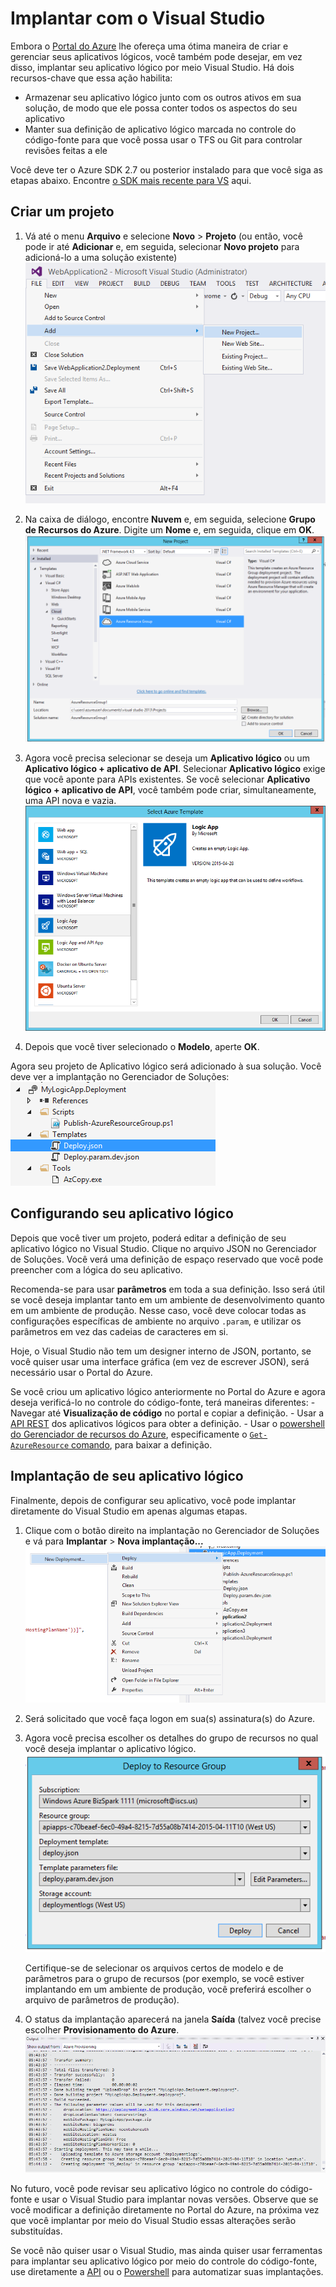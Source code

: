 <properties 
	pageTitle="Implantar com o Visual Studio" 
	description="Crie um projeto no Visual Studio para gerenciar seu aplicativo lógico." 
	authors="stepsic-microsoft-com" 
	manager="dwrede" 
	editor="" 
	services="app-service\logic" 
	documentationCenter=""/>

<tags
	ms.service="app-service-logic"
	ms.workload="integration"
	ms.tgt_pltfrm="na"
	ms.devlang="na"
	ms.topic="article"
	ms.date="10/15/2015"
	ms.author="stepsic"/>
	
# Implantar com o Visual Studio

Embora o [Portal do Azure](https://portal.azure.com) lhe ofereça uma ótima maneira de criar e gerenciar seus aplicativos lógicos, você também pode desejar, em vez disso, implantar seu aplicativo lógico por meio Visual Studio. Há dois recursos-chave que essa ação habilita:

- Armazenar seu aplicativo lógico junto com os outros ativos em sua solução, de modo que ele possa conter todos os aspectos do seu aplicativo
- Manter sua definição de aplicativo lógico marcada no controle do código-fonte para que você possa usar o TFS ou Git para controlar revisões feitas a ele 

Você deve ter o Azure SDK 2.7 ou posterior instalado para que você siga as etapas abaixo. Encontre [o SDK mais recente para VS](http://azure.microsoft.com/downloads/) aqui.

## Criar um projeto

1. Vá até o menu **Arquivo** e selecione **Novo** > **Projeto** (ou então, você pode ir até **Adicionar** e, em seguida, selecionar **Novo projeto** para adicioná-lo a uma solução existente) ![Menu Arquivo](./media/app-service-logic-deploy-from-vs/filemenu.png)

2. Na caixa de diálogo, encontre **Nuvem** e, em seguida, selecione **Grupo de Recursos do Azure**. Digite um **Nome** e, em seguida, clique em **OK**. ![Adicionar novo projeto](./media/app-service-logic-deploy-from-vs/addnewproject.png)

3. Agora você precisa selecionar se deseja um **Aplicativo lógico** ou um **Aplicativo lógico + aplicativo de API**. Selecionar **Aplicativo lógico** exige que você aponte para APIs existentes. Se você selecionar **Aplicativo lógico + aplicativo de API**, você também pode criar, simultaneamente, uma API nova e vazia. ![Selecionar modelo do Azure](./media/app-service-logic-deploy-from-vs/selectazuretemplate.png)

4. Depois que você tiver selecionado o **Modelo**, aperte **OK**.

Agora seu projeto de Aplicativo lógico será adicionado à sua solução. Você deve ver a implantação no Gerenciador de Soluções: ![Implantação](./media/app-service-logic-deploy-from-vs/deployment.png)

## Configurando seu aplicativo lógico

Depois que você tiver um projeto, poderá editar a definição de seu aplicativo lógico no Visual Studio. Clique no arquivo JSON no Gerenciador de Soluções. Você verá uma definição de espaço reservado que você pode preencher com a lógica do seu aplicativo.

Recomenda-se para usar **parâmetros** em toda a sua definição. Isso será útil se você deseja implantar tanto em um ambiente de desenvolvimento quanto em um ambiente de produção. Nesse caso, você deve colocar todas as configurações específicas de ambiente no arquivo `.param`, e utilizar os parâmetros em vez das cadeias de caracteres em si.

Hoje, o Visual Studio não tem um designer interno de JSON, portanto, se você quiser usar uma interface gráfica (em vez de escrever JSON), será necessário usar o Portal do Azure.

Se você criou um aplicativo lógico anteriormente no Portal do Azure e agora deseja verificá-lo no controle do código-fonte, terá maneiras diferentes: - Navegar até **Visualização de código** no portal e copiar a definição. - Usar a [API REST](https://msdn.microsoft.com/library/azure/dn948510.aspx) dos aplicativos lógicos para obter a definição. - Usar o [powershell do Gerenciador de recursos do Azure](../powershell-azure-resource-manager.md), especificamente o [`Get-AzureResource` comando](https://msdn.microsoft.com/library/dn654579.aspx), para baixar a definição.

## Implantação de seu aplicativo lógico

Finalmente, depois de configurar seu aplicativo, você pode implantar diretamente do Visual Studio em apenas algumas etapas.

1. Clique com o botão direito na implantação no Gerenciador de Soluções e vá para **Implantar** > **Nova implantação...** ![Nova implantação](./media/app-service-logic-deploy-from-vs/newdeployment.png)

2. Será solicitado que você faça logon em sua(s) assinatura(s) do Azure.

3. Agora você precisa escolher os detalhes do grupo de recursos no qual você deseja implantar o aplicativo lógico. ![Implantar no grupo de recursos](./media/app-service-logic-deploy-from-vs/deploytoresourcegroup.png)

    Certifique-se de selecionar os arquivos certos de modelo e de parâmetros para o grupo de recursos (por exemplo, se você estiver implantando em um ambiente de produção, você preferirá escolher o arquivo de parâmetros de produção).
    
4. O status da implantação aparecerá na janela **Saída** (talvez você precise escolher **Provisionamento do Azure**. ![Saída](./media/app-service-logic-deploy-from-vs/output.png)

No futuro, você pode revisar seu aplicativo lógico no controle do código-fonte e usar o Visual Studio para implantar novas versões. Observe que se você modificar a definição diretamente no Portal do Azure, na próxima vez que você implantar por meio do Visual Studio essas alterações serão substituídas.

Se você não quiser usar o Visual Studio, mas ainda quiser usar ferramentas para implantar seu aplicativo lógico por meio do controle do código-fonte, use diretamente a [API](https://msdn.microsoft.com/library/azure/dn948510.aspx) ou o [Powershell](../powershell-azure-resource-manager.md) para automatizar suas implantações.

<!---HONumber=Oct15_HO4-->